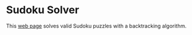 # Sudoku Solver
This [web page](https://miaisakovic.github.io/sudoku-solver/) solves valid Sudoku puzzles with a backtracking algorithm. 
